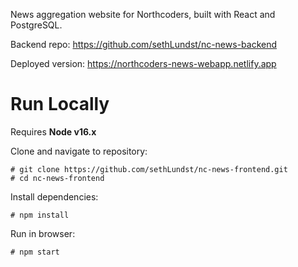 News aggregation website for Northcoders, built with React and PostgreSQL.

Backend repo: https://github.com/sethLundst/nc-news-backend

Deployed version: https://northcoders-news-webapp.netlify.app

# Run Locally 

Requires **Node v16.x**

Clone and navigate to repository:  

    # git clone https://github.com/sethLundst/nc-news-frontend.git 
    # cd nc-news-frontend

Install dependencies:  

    # npm install
    
Run in browser:  

    # npm start 

